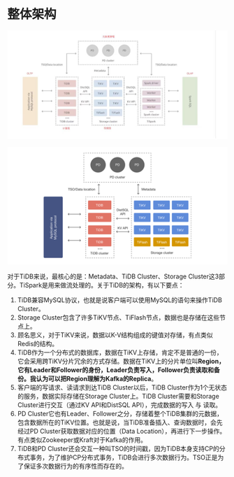 # 整体架构

![01](01-TiDB的架构.assets/01.png)

![02](01-TiDB的架构.assets/02.png)

对于TiDB来说，最核心的是：Metadata、TiDB Cluster、Storage Cluster这3部分。TiSpark是用来做流处理的。关于TiDB的架构，有以下要点：

1. TiDB兼容MySQL协议，也就是说客户端可以使用MySQL的语句来操作TiDB Cluster。
2. Storage Cluster包含了许多TiKV节点、TiFlash节点，数据也是存储在这些节点上。
3. 顾名思义，对于TiKV来说，数据以K-V结构组成的键值对存储，有点类似Redis的结构。
4. TiDB作为一个分布式的数据库，数据在TiKV上存储，肯定不是普通的一份，它会采用跨TiKV分片冗余的方式存储。数据在TiKV上的分片单位叫**Region，它有Leader和Follower的身份，Leader负责写入，Follower负责读取和备份。我认为可以把Region理解为Kafka的Replica**。
5. 客户端的写请求、读请求到达TiDB Cluster以后，TiDB Cluster作为1个无状态的服务，数据实际存储在Storage Cluster上。TiDB Cluster需要和Storage Cluster进行交互（通过KV API和DistSQL API），完成数据的写入 与 读取。
6. PD Cluster它也有Leader、Follower之分，存储着整个TiDB集群的元数据，包含数据所在的TiKV位置。也就是说，当TiDB准备插入、查询数据时，会先经过PD Cluster获取数据对应的位置（Data Location），再进行下一步操作。有点类似Zookeeper或Kraft对于Kafka的作用。
7. TiDB和PD Cluster还会交互一种叫TSO的时间戳，因为TiDB本身支持CP的分布式事务，为了维护CP分布式事务，TiDB会进行多次数据行为。TSO正是为了保证多次数据行为的有序性而存在的。
